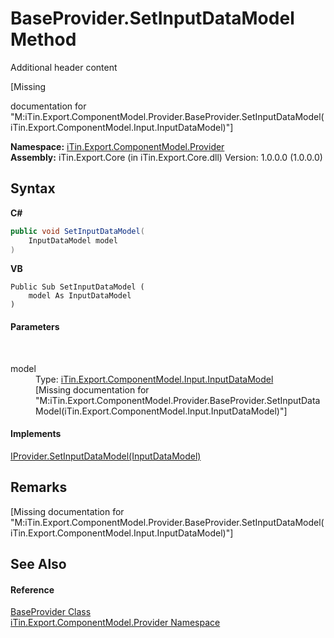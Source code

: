 # BaseProvider.SetInputDataModel Method 
Additional header content 

\[Missing <summary> documentation for "M:iTin.Export.ComponentModel.Provider.BaseProvider.SetInputDataModel(iTin.Export.ComponentModel.Input.InputDataModel)"\]

**Namespace:**&nbsp;<a href="723a96b5-5779-2554-cf17-05149bfcb802">iTin.Export.ComponentModel.Provider</a><br />**Assembly:**&nbsp;iTin.Export.Core (in iTin.Export.Core.dll) Version: 1.0.0.0 (1.0.0.0)

## Syntax

**C#**<br />
``` C#
public void SetInputDataModel(
	InputDataModel model
)
```

**VB**<br />
``` VB
Public Sub SetInputDataModel ( 
	model As InputDataModel
)
```


#### Parameters
&nbsp;<dl><dt>model</dt><dd>Type: <a href="413820bc-4f38-b1e8-854c-9d26d2818a2b">iTin.Export.ComponentModel.Input.InputDataModel</a><br />\[Missing <param name="model"/> documentation for "M:iTin.Export.ComponentModel.Provider.BaseProvider.SetInputDataModel(iTin.Export.ComponentModel.Input.InputDataModel)"\]</dd></dl>

#### Implements
<a href="ce10eec5-b1c5-4aaa-007b-89e7f4d992ed">IProvider.SetInputDataModel(InputDataModel)</a><br />

## Remarks
\[Missing <remarks> documentation for "M:iTin.Export.ComponentModel.Provider.BaseProvider.SetInputDataModel(iTin.Export.ComponentModel.Input.InputDataModel)"\]

## See Also


#### Reference
<a href="f3556fb2-c7e1-5904-974e-18f789583e49">BaseProvider Class</a><br /><a href="723a96b5-5779-2554-cf17-05149bfcb802">iTin.Export.ComponentModel.Provider Namespace</a><br />